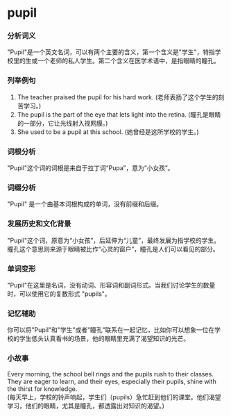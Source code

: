 # pupil

### 分析词义

  

"Pupil"是一个英文名词，可以有两个主要的含义，第一个含义是"学生"，特指学校里的生或一个老师的私人学生。第二个含义在医学术语中，是指眼睛的瞳孔。

  

### 列举例句

  

1.  The teacher praised the pupil for his hard work. (老师表扬了这个学生的刻苦学习。)
2.  The pupil is the part of the eye that lets light into the retina. (瞳孔是眼睛的一部分，它让光线射入视网膜。)
3.  She used to be a pupil at this school. (她曾经是这所学校的学生。)

  

### 词根分析

  

"Pupil"这个词的词根是来自于拉丁词“Pupa”，意为“小女孩”。

  

### 词缀分析

  

"Pupil" 是一个由基本词根构成的单词，没有前缀和后缀。

  

### 发展历史和文化背景

  

"Pupil"这个词，原意为“小女孩”，后延伸为“儿童”，最终发展为指学校的学生。瞳孔这个意思则来源于眼睛被比作“心灵的窗户”，瞳孔是人们可以看见的部分。

  

### 单词变形

  

"Pupil"在这里是名词，没有动词、形容词和副词形式。当我们讨论学生的数量时，可以使用它的复数形式 "pupils"。

  

### 记忆辅助

  

你可以将"Pupil"和"学生"或者"瞳孔"联系在一起记忆，比如你可以想象一位在学校的学生低头认真看书的场景，他的眼睛里充满了渴望知识的光芒。

  

### 小故事

  

Every morning, the school bell rings and the pupils rush to their classes. They are eager to learn, and their eyes, especially their pupils, shine with the thirst for knowledge.  
(每天早上，学校的铃声响起，学生们（pupils）急忙赶到他们的课堂。他们渴望学习，他们的眼睛，尤其是瞳孔，都透露出对知识的渴望。)
